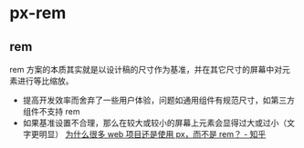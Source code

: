 # px-rem

## rem

rem 方案的本质其实就是以设计稿的尺寸作为基准，并在其它尺寸的屏幕中对元素进行等比缩放。

- 提高开发效率而舍弃了一些用户体验，问题如通用组件有规范尺寸，如第三方组件不支持 rem
- 如果基准设置不合理，那么在较大或较小的屏幕上元素会显得过大或过小（文字更明显）
  [为什么很多 web 项目还是使用 px，而不是 rem？ - 知乎](https://www.zhihu.com/question/313971223/answer/611789506)
